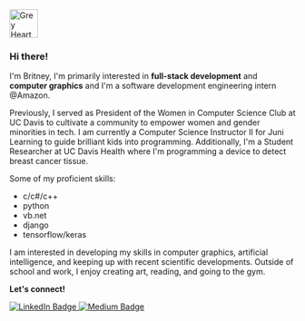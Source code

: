 <img src="https://raw.githubusercontent.com/Tarikul-Islam-Anik/Animated-Fluent-Emojis/master/Emojis/Smilies/Grey%20Heart.png" alt="Grey Heart" width="50" height="50" />

### Hi there!
I'm Britney, I'm primarily interested in **full-stack development** and **computer graphics** and I'm a software development engineering intern @Amazon.

Previously, I served as President of the Women in Computer Science Club at UC Davis to cultivate a community to empower women and gender minorities in tech. I am currently a Computer Science Instructor II for Juni Learning to guide brilliant kids into programming. Additionally, I'm a Student Researcher at UC Davis Health where I'm programming a device to detect breast cancer tissue.

Some of my proficient skills:
* c/c#/c++
* python
* vb.net
* django
* tensorflow/keras

I am interested in developing my skills in computer graphics, artificial intelligence, and keeping up with recent scientific developments. Outside of school and work, I enjoy creating art, reading, and going to the gym.

**Let's connect!**

<div id="badges">
  <a href="https://www.linkedin.com/in/britneydunguyen">
    <img src="https://camo.githubusercontent.com/3364cf119f9d35458fb109b16e05608f2efa60431a35cef5d7b303b3655fa2a9/68747470733a2f2f696d672e736869656c64732e696f2f62616467652f4c696e6b6564496e2d2532333045373641382e7376673f267374796c653d666f722d7468652d6261646765266c6f676f3d4c696e6b6564496e266c6f676f436f6c6f723d7768697465" alt="LinkedIn Badge"/>
  </a>
    <a href="[https://www.linkedin.com/in/britneydunguyen](https://medium.com/@brii.nguyen)">
    <img src="https://camo.githubusercontent.com/90bba63756c0906b70d7b264a1b6e95b6ad37bd24a72d07b5c49f11f2395b617/68747470733a2f2f696d672e736869656c64732e696f2f62616467652f4d656469756d2d2532333030303030302e7376673f267374796c653d666f722d7468652d6261646765266c6f676f3d4d656469756d266c6f676f436f6c6f723d7768697465" alt="Medium Badge"/>
  </a>
</div>
<!--
### this week I spent my time on
![bri's GitHub stats](https://github-readme-stats.vercel.app/api?username=bdunguyen&show_icons=true&theme=dracula)

Here are some ideas to get you started:

- 🔭 I’m currently working on ...
- 🌱 I’m currently learning ...
- 👯 I’m looking to collaborate on ...
- 🤔 I’m looking for help with ...
- 💬 Ask me about ...
- 📫 How to reach me: ...
- 😄 Pronouns: ...
- ⚡ Fun fact: ...
-->
